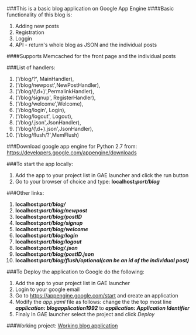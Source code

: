 ###This is a basic blog application on Google App Engine
####Basic functionality of this blog is:
1. Adding new posts
2. Registration
3. Loggin
4. API - return's whole blog as JSON and the individual posts

####Supports Memcached for the front page and the individual posts


###List of handlers:
1.    ('/blog/?', MainHandler),
2.    ('/blog/newpost',NewPostHandler),
3.    ('/blog/(\d+)',PermalinkHandler),
4.    ('/blog/signup', RegisterHandler),
5.    ('/blog/welcome',Welcome),
6.    ('/blog/login',  Login),
7.    ('/blog/logout', Logout),
8.    ('/blog/.json',JsonHandler),
9.    ('/blog/(\d+).json',JsonHandler),
10.   ('/blog/flush/?',MemFlush)



###Download google app engine for Python 2.7 from:
https://developers.google.com/appengine/downloads

###To start the app locally:
1. Add the app to your project list in GAE launcher and click the run button
2. Go to your browser of choice and type: **localhost:*port/blog***

###Other links:
1. **localhost:*port/blog/***
2. **localhost:*port/blog/newpost***
3. **localhost:*port/blog/postID***
4. **localhost:*port/blog/signup***
5. **localhost:*port/blog/welcome***
6. **localhost:*port/blog/login***
7. **localhost:*port/blog/logout***
8. **localhost:*port/blog/.json***
9. **localhost:*port/blog/postID.json***
10. **localhost:*port/blog/flush/optional(can be an id of the individual post)***


###To Deploy the application to Google do the following:
1. Add the app to your project list in GAE launcher
2. Login to your google email
3. Go to https://appengine.google.com/start and create an application
4. Modify the *app.yaml* file as follows:
	change the the top most line ***application: blogapplication1992***
	to ***application: Application Identifier***
5. Finaly In GAE launcher select the project and click *Deploy*


###Working project:
[Working blog application](http://blogapplication1992.appspot.com/blog)
